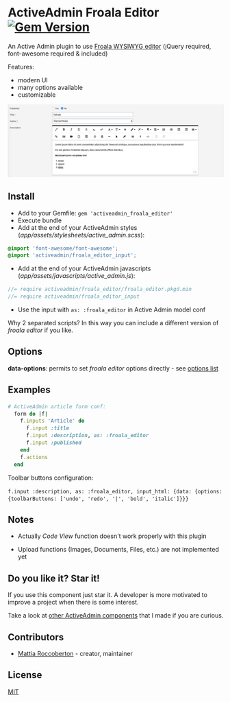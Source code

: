# ActiveAdmin Froala Editor [![Gem Version](https://badge.fury.io/rb/activeadmin_froala_editor.svg)](https://badge.fury.io/rb/activeadmin_froala_editor)

An Active Admin plugin to use [Froala WYSIWYG editor](https://github.com/froala/wysiwyg-editor) (jQuery required, font-awesome required & included)

Features:

- modern UI
- many options available
- customizable

![screenshot](screenshot.jpg)

## Install

- Add to your Gemfile:
`gem 'activeadmin_froala_editor'`
- Execute bundle
- Add at the end of your ActiveAdmin styles (_app/assets/stylesheets/active_admin.scss_):
```css
@import 'font-awesome/font-awesome';
@import 'activeadmin/froala_editor_input';
```
- Add at the end of your ActiveAdmin javascripts (_app/assets/javascripts/active_admin.js_):
```js
//= require activeadmin/froala_editor/froala_editor.pkgd.min
//= require activeadmin/froala_editor_input
```
- Use the input with `as: :froala_editor` in Active Admin model conf

Why 2 separated scripts? In this way you can include a different version of *froala editor* if you like.

## Options

**data-options**: permits to set *froala editor* options directly - see [options list](https://www.froala.com/wysiwyg-editor/docs/options)

## Examples

```ruby
# ActiveAdmin article form conf:
  form do |f|
    f.inputs 'Article' do
      f.input :title
      f.input :description, as: :froala_editor
      f.input :published
    end
    f.actions
  end
```

Toolbar buttons configuration:

`f.input :description, as: :froala_editor, input_html: {data: {options: {toolbarButtons: ['undo', 'redo', '|', 'bold', 'italic']}}}`

## Notes

- Actually *Code View* function doesn't work properly with this plugin

- Upload functions (Images, Documents, Files, etc.) are not implemented yet

## Do you like it? Star it!

If you use this component just star it. A developer is more motivated to improve a project when there is some interest.

Take a look at [other ActiveAdmin components](https://github.com/blocknotes?utf8=✓&tab=repositories&q=activeadmin&type=source) that I made if you are curious.

## Contributors

- [Mattia Roccoberton](http://blocknot.es) - creator, maintainer

## License

[MIT](LICENSE.txt)
